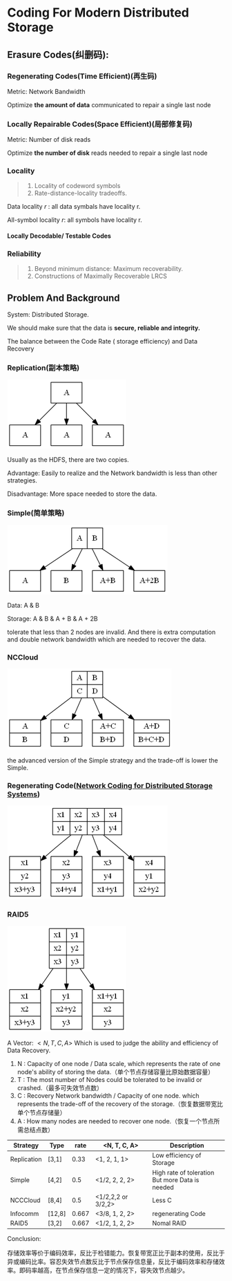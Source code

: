 # Coding For Modern Distributed Storage

## Erasure Codes(纠删码):

### Regenerating Codes(Time Efficient)(再生码)

Metric: Network Bandwidth

Optimize **the amount of data** communicated to repair a single last node

### Locally Repairable Codes(Space Efficient)(局部修复码)

Metric: Number of disk reads

Optimize **the number of disk** reads needed to repair a single last node

### Locality

> 1. Locality of codeword symbols
> 2. Rate-distance-locality tradeoffs.

Data locality $r$ : all data symbals have locality r.

All-symbol locality $r$: all symbols have locality r.



#### Locally Decodable/ Testable Codes



### Reliability

> 1. Beyond minimum distance: Maximum recoverability.
> 2. Constructions of Maximally Recoverable LRCS



## Problem And Background

System: Distributed Storage.

We should make sure that the data is **secure, reliable and integrity.**

The balance between the Code Rate ( storage efficiency) and Data Recovery

### Replication(副本策略)

![replication_thumb](.\Pic\replication_thumb.png)

Usually as the HDFS, there are two copies.

Advantage: Easily to realize and the Network bandwidth is less than other strategies.

Disadvantage: More space needed to store the data.

### Simple(简单策略)

![simple_thumb](.\Pic\simple_thumb.png)

Data: A & B

Storage: A & B & A + B & A + 2B

tolerate that less than 2 nodes are invalid. And there is extra computation and double network bandwidth which are needed to recover the data.

### NCCloud

![nccloud_thumb](.\Pic\nccloud_thumb.png)



the advanced version of the Simple strategy and the trade-off is lower the Simple.

### Regenerating Code([Network Coding for Distributed Storage Systems](https://arxiv.org/pdf/cs/0702015.pdf))

![infocomm_thumb](.\Pic\infocomm_thumb.png)

### RAID5

![raid5](.\Pic\raid5.png)

 

A Vector: $<N, T, C, A>$  Which is used to judge the ability  and efficiency of Data Recovery.

1. N : Capacity of one node / Data scale, which represents the rate of one node's ability of storing the data.（单个节点存储容量比原始数据容量）
2. T : The most number of Nodes could be tolerated to be invalid or crashed.（最多可失效节点数）
3. C : Recovery Network bandwidth /  Capacity of one node. which represents the trade-off of the recovery of the storage.（恢复数据带宽比单个节点存储量）
4. A : How many nodes are needed to recover one node.（恢复一个节点所需总结点数）



| Strategy    | Type   | rate  | <N, T, C, A>       | Description                                         |
| ----------- | ------ | ----- | ------------------ | --------------------------------------------------- |
| Replication | [3,1]  | 0.33  | <1, 2, 1, 1>       | Low efficiency of Storage                           |
| Simple      | [4,2]  | 0.5   | <1/2, 2, 2, 2>     | High rate of toleration <br>But more Data is needed |
| NCCCloud    | [8,4]  | 0.5   | <1/2,2,2 or 3/2,2> | Less C                                              |
| Infocomm    | [12,8] | 0.667 | <3/8, 1, 2, 2>     | regenerating Code                                   |
| RAID5       | [3,2]  | 0.667 | <1/2, 1, 2, 2>     | Nomal RAID                                          |

Conclusion:

存储效率等价于编码效率，反比于检错能力。恢复带宽正比于副本的使用，反比于异或编码比率。容忍失效节点数反比于节点保存信息量，反比于编码效率和存储效率。即码率越高，在节点保存信息一定的情况下，容失效节点越少。